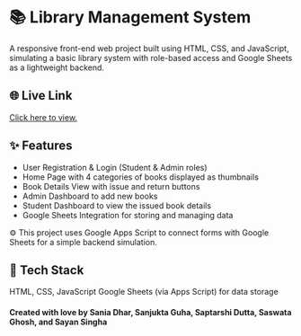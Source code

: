 # 📚 Library Management System
A responsive front-end web project built using HTML, CSS, and JavaScript, simulating a basic library system with role-based access and Google Sheets as a lightweight backend.

## 🌐 Live Link
<a href="https://sania-dhar.github.io/Library-Management-System/" target = "_blank">Click here to view.</a>

## ✨ Features
<ul>
  <li>User Registration & Login (Student & Admin roles)</li>
  <li>Home Page with 4 categories of books displayed as thumbnails</li>
  <li>Book Details View with issue and return buttons</li>
  <li>Admin Dashboard to add new books</li>
  <li>Student Dashboard to view the issued book details</li>
  <li>Google Sheets Integration for storing and managing data</li>
</ul>

⚙️ This project uses Google Apps Script to connect forms with Google Sheets for a simple backend simulation.

## 📁 Tech Stack
HTML, CSS, JavaScript
Google Sheets (via Apps Script) for data storage

#### Created with love by Sania Dhar, Sanjukta Guha, Saptarshi Dutta, Saswata Ghosh, and Sayan Singha
